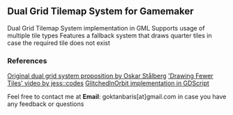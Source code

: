 ## Dual Grid Tilemap System for Gamemaker
 Dual Grid Tilemap System implementation in GML
 Supports usage of multiple tile types
 Features a fallback system that draws quarter tiles in case the required tile does not exist
 
### References
 [Original dual grid system proposition by Oskar Stålberg](https://x.com/OskSta/status/1448248658865049605)
 ['Drawing Fewer Tiles' video by jess::codes](https://www.youtube.com/watch?v=jEWFSv3ivTg)
 [GlitchedInOrbit implementation in GDScript](https://github.com/GlitchedinOrbit/dual-grid-tilemap-system-godot-gdscript)


 Feel free to contact me at **Email**: goktanbaris[at]gmail.com in case you have any feedback or questions
